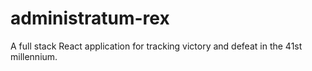 # administratum-rex

A full stack React application for tracking victory and defeat in the 41st millennium.
